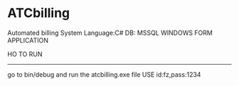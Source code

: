 # ATCbilling
 Automated billing System
Language:C#
DB: MSSQL
WINDOWS FORM APPLICATION

HO TO RUN
_____________
go to bin/debug and run the atcbilling.exe file 
USE id:fz,pass:1234 
